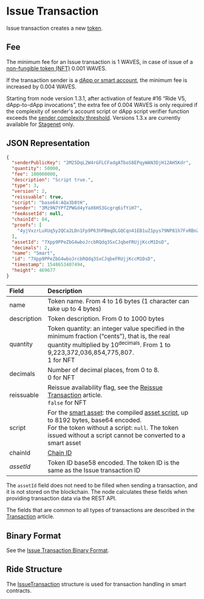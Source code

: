 # Issue Transaction

Issue transaction creates a new [token](/en/blockchain/token/).

## Fee

The minimum fee for an Issue transaction is 1 WAVES, in case of issue of a [non-fungible token (NFT)](/en/blockchain/token/non-fungible-token) 0.001 WAVES.

If the transaction sender is a [dApp or smart account](/en/blockchain/account/dapp), the minimum fee is increased by 0.004 WAVES.

Starting from node version 1.3.1, after activation of feature #16 “Ride V5, dApp-to-dApp invocations”, the extra fee of 0.004 WAVES is only required if the complexity of sender's account script or dApp script verifier function exceeds the [sender complexity threshold](/en/ride/limits/). Versions 1.3.x are currently available for [Stagenet](/en/blockchain/blockchain-network/) only.

## JSON Representation

```json
{
  "senderPublicKey": "2M25DqL2W4rGFLCFadgATboS8EPqyWAN3DjH12AH5Kdr",
  "quantity": 50000,
  "fee": 100000000,
  "description": "Script true.",
  "type": 3,
  "version": 2,
  "reissuable": true,
  "script": "base64:AQa3b8tH",
  "sender": "3Mz9N7YPfZPWGd4yYaX6H53Gcgrq6ifYiH7",
  "feeAssetId": null,
  "chainId": 84,
  "proofs": [
    "4yjVxzrLuXUq5y2QCa2LDn1Fp9P63hPBmqDLGQCqn41EB1uZ1pys79NP81h7FxRBnZSbpNGbz1xjwckHcPAQHmFX"
  ],
  "assetId": "7Xpp9PPeZbG4wboJrcbRQdq3SxCJqbeFRUjjKccM1DsD",
  "decimals": 2,
  "name": "Smart",
  "id": "7Xpp9PPeZbG4wboJrcbRQdq3SxCJqbeFRUjjKccM1DsD",
  "timestamp": 1548653407494,
  "height": 469677
}
```

| Field | Description |
| :--- | :--- |
| name | Token name. From 4 to 16 bytes (1 character can take up to 4 bytes) |
| description | Token description. From 0 to 1000 bytes |
| quantity | Token quantity: an integer value specified in the minimum fraction (“cents”), that is, the real quantity multiplied by 10<sup>decimals</sup>. From 1 to 9,223,372,036,854,775,807.<br>1 for NFT |
| decimals | Number of decimal places, from 0 to 8.<br>0 for NFT |
| reissuable | Reissue availability flag, see the [Reissue Transaction](/en/blockchain/transaction-type/reissue-transaction) article.<br>`false` for NFT |
| script | For the [smart asset](/en/blockchain/token/smart-asset): the compiled [asset script](/en/ride/script/script-types/asset-script), up to 8192 bytes, base64 encoded.<br>For the token without a script: `null`. The token issued without a script cannot be converted to a smart asset |
| chainId | [Chain ID](/en/blockchain/blockchain-network/#chain-id) |
| *assetId* | Token ID base58 encoded. The token ID is the same as the Issue transaction ID |

The `assetId` field does not need to be filled when sending a transaction, and it is not stored on the blockchain. The node calculates these fields when providing transaction data via the REST API.

The fields that are common to all types of transactions are described in the [Transaction](/en/blockchain/transaction/#json-representation) article.

## Binary Format

See the [Issue Transaction Binary Format](/en/blockchain/binary-format/transaction-binary-format/issue-transaction-binary-format).

## Ride Structure

The [IssueTransaction](/en/ride/structures/transaction-structures/issue-transaction) structure is used for transaction handling in smart contracts.
